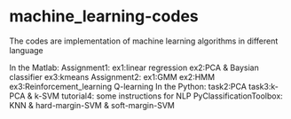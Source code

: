 # machine_learning-codes
The codes are implementation of machine learning algorithms in different language

In the Matlab:
    Assignment1:
        ex1:linear regression
        ex2:PCA & Baysian classifier
        ex3:kmeans
    Assignment2:
        ex1:GMM
        ex2:HMM
        ex3:Reinforcement_learning Q-learning
In the Python:
    task2:PCA
    task3:k-PCA & k-SVM
    tutorial4: some instructions for NLP
    PyClassificationToolbox: KNN & hard-margin-SVM & soft-margin-SVM
    
